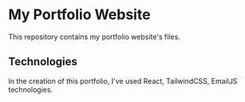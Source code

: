 # My Portfolio Website

This repository contains my portfolio website's files.

## Technologies

In the creation of this portfolio, I've used React, TailwindCSS, EmailJS technologies.
